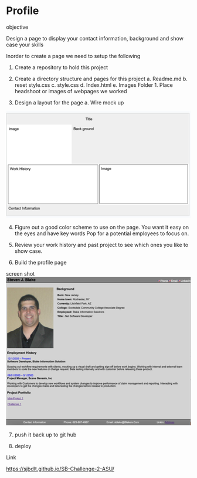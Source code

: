 # Profile

objective 

Design a page to display your contact information, background and show case your skills

Inorder to create a page we need to setup the following

1. Create a repository to hold this project
2. Create a directory structure and pages for this project
    a. Readme.md
    b. reset style.css
    c. style.css
    d. Index.html
    e. Images Folder
        1. Place headshoot or images of webpages we worked

3. Design a layout for the page
    a. Wire mock up

![Alt text](assets/images/image-2.png?version%253D1693170924317)

4. Figure out a good color scheme to use on the page. You want it easy on the eyes and have key words Pop for a potential employees to focus on.

5. Review your work history and past project to see which ones you like to show case.

6. Build the profile page 

screen shot
![Alt text](image.png)


7. push it back up to git hub

8. deploy

Link

https://sjbdlt.github.io/SB-Challenge-2-ASU/



